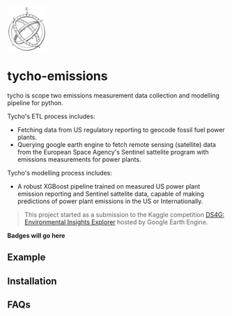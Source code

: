<img src="docs/astrolabe.png" width=90 align="middle"/>

# tycho-emissions

tycho is scope two emissions measurement data collection and modelling pipeline for python.

Tycho's ETL process includes:
* Fetching data from US regulatory reporting to geocode fossil fuel power plants.
* Querying google earth engine to fetch remote sensing (satellite) data from the European Space Agency's Sentinel sattelite program with emissions measurements for power plants. 

Tycho's modelling process includes:
* A robust XGBoost pipeline trained on measured US power plant emission reporting and Sentinel sattelite data, capable of making predictions of power plant emissions in the US or Internationally.



>This project started as a submission to the Kaggle competition [DS4G: Environmental Insights Explorer](https://www.kaggle.com/c/ds4g-environmental-insights-explorer) hosted by Google Earth Engine. 

**Badges will go here**

## Example


## Installation


## FAQs

